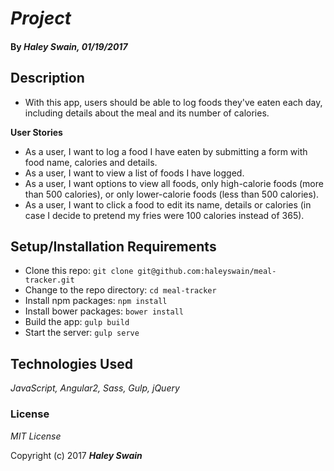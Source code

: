 # _Project_

#### By _**Haley Swain**, 01/19/2017_

## Description
* With this app, users should be able to log foods they've eaten each day, including details about the meal and its number of calories.


**User Stories**

* As a user, I want to log a food I have eaten by submitting a form with food name, calories and details.
* As a user, I want to view a list of foods I have logged.
* As a user, I want options to view all foods, only high-calorie foods (more than 500 calories), or only lower-calorie foods (less than 500 calories).
* As a user, I want to click a food to edit its name, details or calories (in case I decide to pretend my fries were 100 calories instead of 365).

## Setup/Installation Requirements

* Clone this repo: `git clone git@github.com:haleyswain/meal-tracker.git`
* Change to the repo directory: `cd meal-tracker`
* Install npm packages: `npm install`
* Install bower packages: `bower install`
* Build the app: `gulp build`
* Start the server: `gulp serve`


## Technologies Used

_JavaScript, Angular2, Sass, Gulp, jQuery_

### License

*MIT License*

Copyright (c) 2017 **_Haley Swain_**
